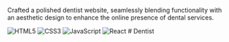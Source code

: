 <p>Crafted a polished dentist website, seamlessly blending functionality with an aesthetic design to enhance the online presence of dental services.</p>

![HTML5](https://img.shields.io/badge/html5-%23E34F26.svg?style=for-the-badge&logo=html5&logoColor=white) 
![CSS3](https://img.shields.io/badge/css3-%231572B6.svg?style=for-the-badge&logo=css3&logoColor=white) 
![JavaScript](https://img.shields.io/badge/javascript-%23323330.svg?style=for-the-badge&logo=javascript&logoColor=%23F7DF1)
![React](https://img.shields.io/badge/react-%2320232a.svg?style=for-the-badge&logo=react&logoColor=%2361DAFB) 
#   D e n t i s t  
 